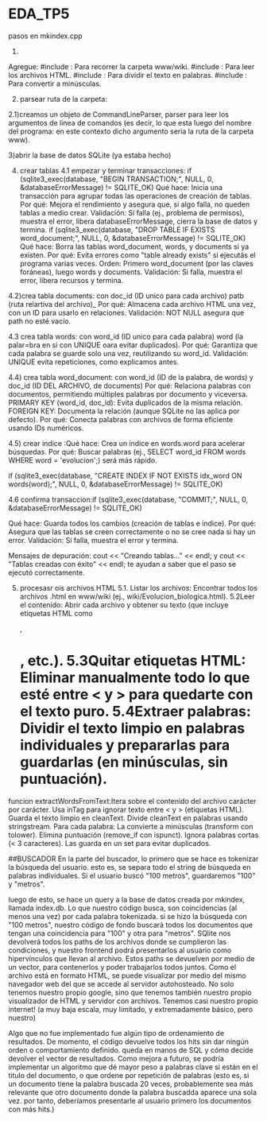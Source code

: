 # EDA_TP5

pasos en mkindex.cpp

1)
Agregue:
#include <filesystem>: Para recorrer la carpeta www/wiki.
#include <fstream>: Para leer los archivos HTML.
#include <sstream>: Para dividir el texto en palabras.
#include <algorithm>: Para convertir a minúsculas.

2) parsear ruta de la carpeta:
 
2.1)creamos un objeto de CommandLineParser, parser para leer los argumentos
de linea de comandos (es decir, lo que esta luego del nombre del programa:
en este contexto dicho argumento seria la ruta de la carpeta www).

3)abrir la base de datos SQLite (ya estaba hecho)

4) crear tablas
4.1 empezar y terminar transacciones:
if (sqlite3_exec(database, "BEGIN TRANSACTION;", NULL, 0, &databaseErrorMessage) != SQLITE_OK)
Qué hace: Inicia una transacción para agrupar todas las operaciones de creación de tablas.
Por qué: Mejora el rendimiento y asegura que, si algo falla, no queden tablas a medio crear.
Validación: Si falla (ej., problema de permisos), muestra el error, libera databaseErrorMessage, cierra la base de datos y termina.
if (sqlite3_exec(database, "DROP TABLE IF EXISTS word_document;", NULL, 0, &databaseErrorMessage) != SQLITE_OK)
Qué hace: Borra las tablas word_document, words, y documents si ya existen.
Por qué: Evita errores como "table already exists" si ejecutás el programa varias veces.
Orden: Primero word_document (por las claves foráneas), luego words y documents.
Validación: Si falla, muestra el error, libera recursos y termina.


4.2)crea tabla documents: con doc_id (ID unico para cada archivo)
patb (ruta relartiva del archivo)_
Por qué: Almacena cada archivo HTML una vez, con un ID para usarlo en relaciones.
Validación: NOT NULL asegura que path no esté vacío.

4.3 crea tabla words: con word_id (ID unico para cada palabra)
word (la palar=bra en si con UNIQUE oara evitar duplicados).
Por qué: Garantiza que cada palabra se guarde solo una vez, reutilizando su word_id.
Validación: UNIQUE evita repeticiones, como explicamos antes.

4.4) crea tabla word_document: con word_id (ID de la palabra, de words) y doc_id (ID DEL ARCHIVO, de documents)
Por qué: Relaciona palabras con documentos, permitiendo múltiples palabras por documento y viceversa.
PRIMARY KEY (word_id, doc_id): Evita duplicados de la misma relación.
FOREIGN KEY: Documenta la relación (aunque SQLite no las aplica por defecto).
Por qué: Conecta palabras con archivos de forma eficiente usando IDs numéricos.

4.5) crear indice :Qué hace: Crea un índice en words.word para acelerar búsquedas.
Por qué: Buscar palabras (ej., SELECT word_id FROM words WHERE word = 'evolucion';) será más rápido.

if (sqlite3_exec(database, "CREATE INDEX IF NOT EXISTS idx_word ON words(word);", NULL, 0, &databaseErrorMessage) != SQLITE_OK)

4.6 confirma transaccion:if (sqlite3_exec(database, "COMMIT;", NULL, 0, &databaseErrorMessage) != SQLITE_OK)

Qué hace: Guarda todos los cambios (creación de tablas e índice).
Por qué: Asegura que las tablas se creen correctamente o no se cree nada si hay un error.
Validación: Si falla, muestra el error y termina.

Mensajes de depuración:
cout << "Creando tablas..." << endl; y cout << "Tablas creadas con éxito" << endl; te ayudan a saber que el paso se ejecutó correctamente.


5) procesasr ois archivos HTML
5.1. Listar los archivos: Encontrar todos los archivos .html en www/wiki (ej., wiki/Evolucion_biologica.html).
5.2Leer el contenido: Abrir cada archivo y obtener su texto (que incluye etiquetas HTML como <p>, <h1>, etc.).
5.3Quitar etiquetas HTML: Eliminar manualmente todo lo que esté entre < y > para quedarte con el texto puro.
5.4Extraer palabras: Dividir el texto limpio en palabras individuales y prepararlas para guardarlas (en minúsculas, sin puntuación).


funcion extractWordsFromText:Itera sobre el contenido del archivo carácter por carácter.
Usa inTag para ignorar texto entre < y > (etiquetas HTML).
Guarda el texto limpio en cleanText.
Divide cleanText en palabras usando stringstream.
Para cada palabra:
La convierte a minúsculas (transform con tolower).
Elimina puntuación (remove_if con ispunct).
Ignora palabras cortas (< 3 caracteres).
Las guarda en un set<string> para evitar duplicados.


##BUSCADOR
En la parte del buscador, lo primero que se hace es tokenizar la búsqueda del usuario. esto es, se separa todo el string de búsqueda en palabras individuales. Si el usuario buscó "100 metros", guardaremos "100" y "metros". 

luego de esto, se hace un query a la base de datos creada por mkindex, llamada index.db. Lo que nuestro código busca, son coincidencias (al menos una vez) por cada palabra tokenizada. si se hizo la búsqueda con "100 metros", nuestro código de fondo buscará todos los documentos que tengan una coincidencia para "100" y otra para "metros". SQlite nos devolverá todos los paths de los archivos donde se cumplieron las condiciones, y nuestro frontend podrá presentarlos al usuario como hipervínculos que llevan al archivo. Estos paths se devuelven por medio de un vector, para contenerlos y poder trabajarlos todos juntos. 
Como el archivo está en formato HTML, se puede visualizar por medio del mismo navegador web del que se accede al servidor autohosteado. No solo tenemos nuestro propio google, sino que tenemos también nuestro propio visualizador de HTML y servidor con archivos. Tenemos casi nuestro propio internet! (a muy baja escala, muy limitado, y extremadamente básico, pero nuestro)

Algo que no fue implementado fue algún tipo de ordenamiento de resultados. De momento, el código devuelve todos los hits sin dar ningún orden o comportamiento definido. queda en manos de SQL y cómo decide devolver el vector de resultados. Como mejora a futuro, se podría implementar un algoritmo que dé mayor peso a palabras clave si están en el titulo del documento, o que ordene por repetición de palabras (esto es, si un documento tiene la palabra buscada 20 veces, probablemente sea más relevante que otro documento donde la palabra buscadda aparece una sola vez. por tanto, deberíamos presentarle al usuario primero los documentos con más hits.)
